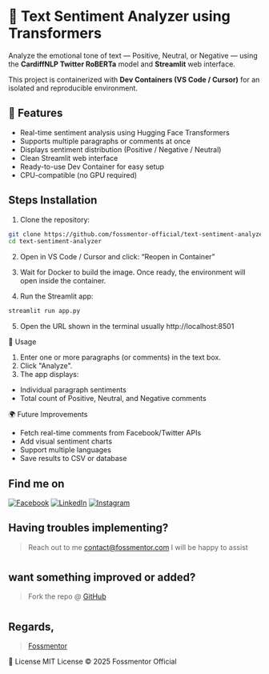 # 🧠 Text Sentiment Analyzer using Transformers

Analyze the emotional tone of text — Positive, Neutral, or Negative — using the **CardiffNLP Twitter RoBERTa** model and **Streamlit** web interface.

This project is containerized with **Dev Containers (VS Code / Cursor)** for an isolated and reproducible environment.

## 🚀 Features

- Real-time sentiment analysis using Hugging Face Transformers  
- Supports multiple paragraphs or comments at once  
- Displays sentiment distribution (Positive / Negative / Neutral)  
- Clean Streamlit web interface  
- Ready-to-use Dev Container for easy setup  
- CPU-compatible (no GPU required)

## Steps Installation

1. Clone the repository:
```bash
git clone https://github.com/fossmentor-official/text-sentiment-analyzer.git
cd text-sentiment-analyzer
```

2. Open in VS Code / Cursor and click:
“Reopen in Container”

3. Wait for Docker to build the image. Once ready, the environment will open inside the container.

4. Run the Streamlit app:
```bash
streamlit run app.py
```

5. Open the URL shown in the terminal usually http://localhost:8501


🧠 Usage
1. Enter one or more paragraphs (or comments) in the text box.
2. Click "Analyze".
3. The app displays:
  * Individual paragraph sentiments
  * Total count of Positive, Neutral, and Negative comments

🌍 Future Improvements
  * Fetch real-time comments from Facebook/Twitter APIs
  * Add visual sentiment charts
  * Support multiple languages
  * Save results to CSV or database

<!-- Actual text -->
## Find me on
[![Facebook][1.2]][1] [![LinkedIn][2.2]][2] [![Instagram][3.2]][3]

<!-- Icons -->

[1.2]: https://i.imgur.com/dqSkGWu.png (Facebook)
[2.2]: https://raw.githubusercontent.com/MartinHeinz/MartinHeinz/master/linkedin-3-16.png (LinkedIn)
[3.2]: https://i.imgur.com/TFy6wii.png (Instagram)

<!-- Links to my social media accounts -->
[1]: https://facebook.com/fossmentor
[2]: https://www.linkedin.com/in/fossmentor/
[3]: https://www.instagram.com/fossmentor.official/

## Having troubles implementing?
 > Reach out to me contact@fossmentor.com 
 I will be happy to assist 
# 
## want something improved or added?
  > Fork the repo @ [GitHub](https://github.com/fossmentor-official/text-sentiment-analyzer)
# 
## Regards,
 > [Fossmentor](https://fossmentor.com)


🪪 License
MIT License © 2025 Fossmentor Official